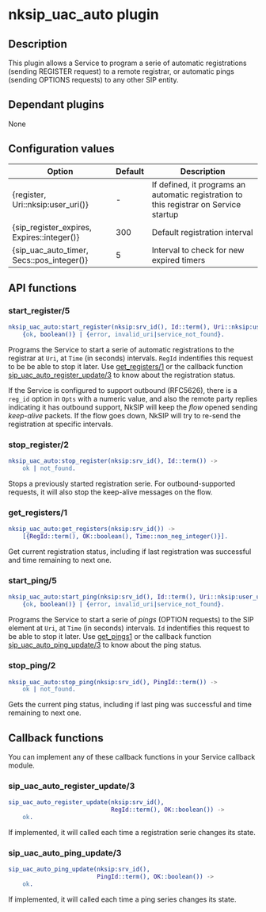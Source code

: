 # nksip_uac_auto plugin

## Description

This plugin allows a Service to program a serie of automatic registrations (sending REGISTER request) to a remote registrar, or automatic pings (sending OPTIONS requests) to any other SIP entity.


## Dependant plugins

None


## Configuration values

Option|Default|Description
---|---|---
{register, Uri::nksip:user_uri()}|-|If defined, it programs an automatic registration to this registrar on Service startup 
{sip_register_expires, Expires::integer()}|300|Default registration interval
{sip_uac_auto_timer, Secs::pos_integer()}|5|Interval to check for new expired timers



## API functions

### start_register/5 

```erlang
nksip_uac_auto:start_register(nksip:srv_id(), Id::term(), Uri::nksip:user_uri(),Time::pos_integer(), Opts::nksip:optslist()) ->
    {ok, boolean()} | {error, invalid_uri|service_not_found}.
```

Programs the Service to start a serie of automatic registrations to the registrar at `Uri`, at `Time` (in seconds) intervals. `RegId` indentifies this request to be be able to stop it later. Use [get_registers/1](#get_registers1) or the  callback function [sip_uac_auto_register_update/3](#sip_uac_auto_register_update3) to know about the registration status.

If the Service is configured to support outbound (RFC5626), there is a `reg_id` option in `Opts` with a numeric value, and also the remote party replies indicating it has outbound support, NkSIP will keep the _flow_ opened sending _keep-alive_ packets. If the flow goes down, NkSIP will try to re-send the registration at specific intervals.


### stop_register/2

```erlang
nksip_uac_auto:stop_register(nksip:srv_id(), Id::term()) ->
    ok | not_found.
```

Stops a previously started registration serie.
For outbound-supported requests, it will also stop the keep-alive messages on the flow.


### get_registers/1

```erlang
nksip_uac_auto:get_registers(nksip:srv_id()) ->
    [{RegId::term(), OK::boolean(), Time::non_neg_integer()}].
```
Get current registration status, including if last registration was successful and time remaining to next one.
 

### start_ping/5

```erlang
nksip_uac_auto:start_ping(nksip:srv_id(), Id::term(), Uri::nksip:user_uri(), Time::pos_integer(), Opts::nksip:optslist()) ->
    {ok, boolean()} | {error, invalid_uri|service_not_found}.
```


Programs the Service to start a serie of _pings_ (OPTION requests) to the SIP element at `Uri`, at `Time` (in seconds) intervals. `Id` indentifies this request to be able to stop it later. Use [get_pings1](#get_pings1) or the callback function [sip_uac_auto_ping_update/3](#sip_uac_auto_ping_update3) to know about the ping status.


### stop_ping/2

```erlang
nksip_uac_auto:stop_ping(nksip:srv_id(), PingId::term()) ->
    ok | not_found.
```

Gets the current ping status, including if last ping was successful and time remaining to next one.


## Callback functions

You can implement any of these callback functions in your Service callback module.



### sip_uac_auto_register_update/3

```erlang
sip_uac_auto_register_update(nksip:srv_id(),
                             RegId::term(), OK::boolean()) ->
    ok.
```

If implemented, it will called each time a registration serie changes its state.


### sip_uac_auto_ping_update/3

```erlang
sip_uac_auto_ping_update(nksip:srv_id(),
                         PingId::term(), OK::boolean()) ->
    ok.
```

If implemented, it will called each time a ping series changes its state.
